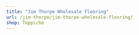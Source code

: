 ```yaml
---
title: "Jim Thorpe Wholesale Flooring"
url: /jim-thorpe/jim-thorpe-wholesale-flooring/
shop: Teppiche
---
```

